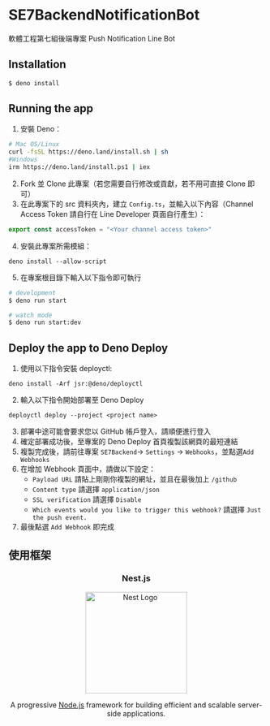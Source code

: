 # SE7BackendNotificationBot
軟體工程第七組後端專案 Push Notification Line Bot

## Installation

```bash
$ deno install
```

## Running the app
1. 安裝 Deno：
```bash
# Mac OS/Linux
curl -fsSL https://deno.land/install.sh | sh
#Windows
irm https://deno.land/install.ps1 | iex
```
2. Fork 並 Clone 此專案（若您需要自行修改或貢獻，若不用可直接 Clone 即可） 
3. 在此專案下的 src 資料夾內，建立 `Config.ts`，並輸入以下內容（Channel Access Token 請自行在 Line Developer 頁面自行產生）：
```ts
export const accessToken = "<Your channel access token>"
```
4. 安裝此專案所需模組：
```
deno install --allow-script
```
5. 在專案根目錄下輸入以下指令即可執行
```bash
# development
$ deno run start

# watch mode
$ deno run start:dev
```
## Deploy the app to Deno Deploy
1. 使用以下指令安裝 deployctl:
```
deno install -Arf jsr:@deno/deployctl
```
2. 輸入以下指令開始部署至 Deno Deploy
```
deployctl deploy --project <project name>
```
3. 部署中途可能會要求您以 GitHub 帳戶登入，請順便進行登入
4. 確定部署成功後，至專案的 Deno Deploy 首頁複製該網頁的最短連結
5. 複製完成後，請前往專案 `SE7Backend`-> `Settings` -> `Webhooks`，並點選`Add Webhooks`
6. 在增加 Webhook 頁面中，請做以下設定：
    * `Payload URL` 請貼上剛剛你複製的網址，並且在最後加上 `/github`
    * `Content type` 請選擇 `application/json`
    * `SSL verification` 請選擇 `Disable`
    * `Which events would you like to trigger this webhook?` 請選擇 `Just the push event.`
7. 最後點選 `Add Webhook` 即完成 
## 使用框架
<h3 align="center">Nest.js</h3>
<p align="center">
  <a href="http://nestjs.com/" target="blank"><img src="https://nestjs.com/img/logo-small.svg" width="200" alt="Nest Logo" /></a>
</p>

[circleci-image]: https://img.shields.io/circleci/build/github/nestjs/nest/master?token=abc123def456
[circleci-url]: https://circleci.com/gh/nestjs/nest

  <p align="center">A progressive <a href="http://nodejs.org" target="_blank">Node.js</a> framework for building efficient and scalable server-side applications.</p>
